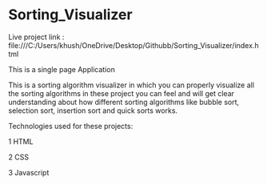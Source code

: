 # Sorting_Visualizer

Live project link : file:///C:/Users/khush/OneDrive/Desktop/Githubb/Sorting_Visualizer/index.html

This is a single page Application


This is a sorting algorithm visualizer in which you can properly visualize all the sorting algorithms in these project
you can feel and will get clear understanding about how different sorting algorithms like bubble sort, selection sort, 
insertion sort and quick sorts works.

Technologies used for these projects:

1 HTML 

2 CSS

3 Javascript
